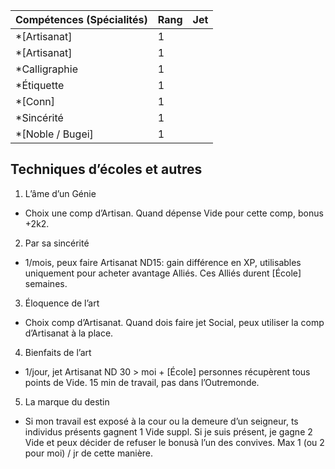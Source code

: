 | Compétences (Spécialités)                     | Rang  | Jet
| --------------------------------------------- | ----- | -------
| *[Artisanat]                                  | 1     |
| *[Artisanat]                                  | 1     |
| *Calligraphie                                 | 1     |
| *Étiquette                                    | 1     |
| *[Conn]                                       | 1     |
| *Sincérité                                    | 1     |
| *[Noble / Bugei]                              | 1     |

## Techniques d’écoles et autres

1. L’âme d’un Génie
  * Choix une comp d’Artisan. Quand dépense Vide pour cette comp, bonus +2k2.
2. Par sa sincérité
  * 1/mois, peux faire Artisanat ND15: gain différence en XP, utilisables
    uniquement pour acheter avantage Alliés. Ces Alliés durent [École] semaines.
3. Éloquence de l’art
  * Choix comp d’Artisanat. Quand dois faire jet Social, peux utiliser la comp
    d’Artisanat à la place.
4. Bienfaits de l’art
  * 1/jour, jet Artisanat ND 30 > moi + [École] personnes récupèrent tous points
    de Vide. 15 min de travail, pas dans l’Outremonde.
5. La marque du destin
  * Si mon travail est exposé à la cour ou la demeure d’un seigneur, ts individus
    présents gagnent 1 Vide suppl. Si je suis présent, je gagne 2 Vide et peux
    décider de refuser le bonusà l’un des convives. Max 1 (ou 2 pour moi) / jr
    de cette manière.
